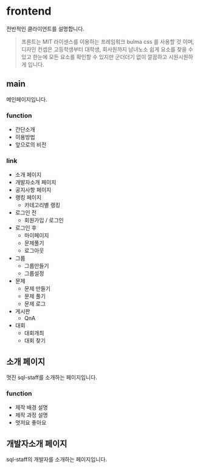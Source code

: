 # frontend
전반적인 클라이언트를 설명합니다.
> 프론트는 MIT 라이센스를 이용하는 프레임워크 bulma css 를 사용할 것 이며, 디자인 컨셉은 고등학생부터 대학생, 회사원까지 남녀노소 쉽게 요소를 찾을 수 있고 한눈에 모든 요소를 확인할 수 있지만 군더더기 없이 깔끔하고 시원시원하게 입니다.

## main
메인페이지입니다.
### function
- 간단소개
- 이용방법
- 앞으로의 비전

### link 
- 소개 페이지
- 개발자소개 페이지
- 공지사항 페이지
- 랭킹 페이지
    - 카테고리별 랭킹
- 로그인 전
	- 회원가입 / 로그인
- 로그인 후 
	- 마이페이지
	- 문제풀기
	- 로그아웃
- 그룹
    - 그룹만들기
    - 그룹설정
- 문제
    - 문제 만들기
    - 문제 풀기
    - 문제 로그
- 게시판
    - QnA
- 대회
	- 대회개최
	- 대회 찾기
    

## 소개 페이지
멋진 sql-staff를 소개하는 페이지입니다.

### function
- 제작 배경 설명
- 제작 과정 설명
- 멋저요 좋아요

## 개발자소개 페이지
sql-staff의 개발자를 소개하는 페이지입니다.